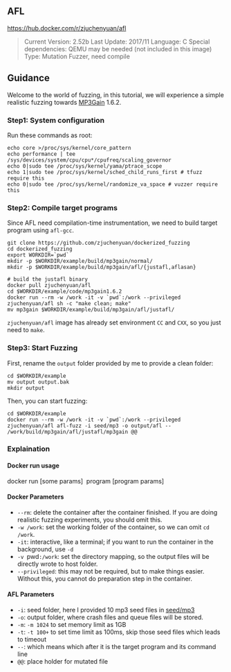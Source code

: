 ## AFL

https://hub.docker.com/r/zjuchenyuan/afl

> Current Version: 2.52b
Last Update: 2017/11
Language: C
Special dependencies: QEMU may be needed (not included in this image)
Type: Mutation Fuzzer, need compile

## Guidance

Welcome to the world of fuzzing, in this tutorial, we will experience a simple realistic fuzzing towards [MP3Gain](http://mp3gain.sourceforge.net/) 1.6.2.

### Step1: System configuration

Run these commands as root:

```
echo core >/proc/sys/kernel/core_pattern
echo performance | tee /sys/devices/system/cpu/cpu*/cpufreq/scaling_governor
echo 0|sudo tee /proc/sys/kernel/yama/ptrace_scope
echo 1|sudo tee /proc/sys/kernel/sched_child_runs_first # tfuzz require this
echo 0|sudo tee /proc/sys/kernel/randomize_va_space # vuzzer require this
```

### Step2: Compile target programs

Since AFL need compilation-time instrumentation, we need to build target program using `afl-gcc`.

```
git clone https://github.com/zjuchenyuan/dockerized_fuzzing
cd dockerized_fuzzing
export WORKDIR=`pwd`
mkdir -p $WORKDIR/example/build/mp3gain/normal/
mkdir -p $WORKDIR/example/build/mp3gain/afl/{justafl,aflasan}

# build the justafl binary
docker pull zjuchenyuan/afl
cd $WORKDIR/example/code/mp3gain1.6.2
docker run --rm -w /work -it -v `pwd`:/work --privileged zjuchenyuan/afl sh -c "make clean; make"
mv mp3gain $WORKDIR/example/build/mp3gain/afl/justafl/
```

`zjuchenyuan/afl` image has already set environment `CC` and `CXX`, so you just need to `make`.

### Step3: Start Fuzzing

First, rename the `output` folder provided by me to provide a clean folder:

```
cd $WORKDIR/example
mv output output.bak
mkdir output
```

Then, you can start fuzzing:

```
cd $WORKDIR/example
docker run --rm -w /work -it -v `pwd`:/work --privileged zjuchenyuan/afl afl-fuzz -i seed/mp3 -o output/afl -- /work/build/mp3gain/afl/justafl/mp3gain @@
```

### Explaination

#### Docker run usage

docker run [some params] <image name> program [program params]

#### Docker Parameters

- `--rm`: delete the container after the container finished. If you are doing realistic fuzzing experiments, you should omit this.
- `-w /work`: set the working folder of the container, so we can omit `cd /work`.
- `-it`: interactive, like a terminal; if you want to run the container in the background, use `-d`
- `-v `pwd`:/work`: set the directory mapping, so the output files will be directly wrote to host folder.
- `--privileged`: this may not be required, but to make things easier. Without this, you cannot do preparation step in the container.

#### AFL Parameters

- `-i`: seed folder, here I provided 10 mp3 seed files in [seed/mp3](https://github.com/zjuchenyuan/dockerized_fuzzing/tree/master/example/seed/mp3)
- `-o`: output folder, where crash files and queue files will be stored.
- `-m`: `-m 1024` to set memory limit as 1GB
- `-t`: `-t 100+` to set time limit as 100ms, skip those seed files which leads to timeout
- `--`: which means which after it is the target program and its command line
- `@@`: place holder for mutated file